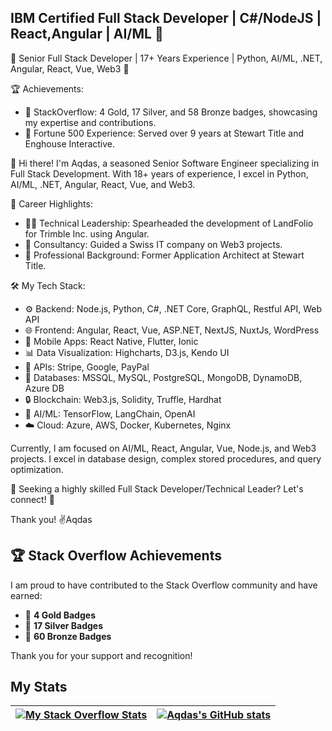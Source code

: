 ## IBM Certified Full Stack Developer | C#/NodeJS | React,Angular | AI/ML 👋


🌟 Senior Full Stack Developer | 17+ Years Experience | Python, AI/ML, .NET, Angular, React, Vue, Web3 🌟

🏆 Achievements:
- 🏅 StackOverflow: 4 Gold, 17 Silver, and 58 Bronze badges, showcasing my expertise and contributions.
- 🌟 Fortune 500 Experience: Served over 9 years at Stewart Title and Enghouse Interactive.

👋 Hi there! I'm Aqdas, a seasoned Senior Software Engineer specializing in Full Stack Development. With 18+ years of experience, I excel in Python, AI/ML, .NET, Angular, React, Vue, and Web3.

🚀 Career Highlights:
- 👨‍💻 Technical Leadership: Spearheaded the development of LandFolio for Trimble Inc. using Angular.
- 💼 Consultancy: Guided a Swiss IT company on Web3 projects.
- 🏢 Professional Background: Former Application Architect at Stewart Title.

🛠️ My Tech Stack:
- ⚙️ Backend: Node.js, Python, C#, .NET Core, GraphQL, Restful API, Web API
- 🌐 Frontend: Angular, React, Vue, ASP.NET, NextJS, NuxtJs, WordPress
- 📱 Mobile Apps: React Native, Flutter, Ionic
- 📊 Data Visualization: Highcharts, D3.js, Kendo UI
- 🔗 APIs: Stripe, Google, PayPal
- 💾 Databases: MSSQL, MySQL, PostgreSQL, MongoDB, DynamoDB, Azure DB
- 🔒 Blockchain: Web3.js, Solidity, Truffle, Hardhat
- 🤖 AI/ML: TensorFlow, LangChain, OpenAI
- ☁️ Cloud: Azure, AWS, Docker, Kubernetes, Nginx

Currently, I am focused on AI/ML, React, Angular, Vue, Node.js, and Web3 projects. I excel in database design, complex stored procedures, and query optimization.

🚀 Seeking a highly skilled Full Stack Developer/Technical Leader? Let's connect! 🚀

Thank you! 
✌Aqdas



## 🏆 Stack Overflow Achievements

I am proud to have contributed to the Stack Overflow community and have earned:

- 🥇 **4 Gold Badges**
- 🥈 **17 Silver Badges**
- 🥉 **60 Bronze Badges**

Thank you for your support and recognition!

## My Stats

| [![My Stack Overflow Stats](https://so-stats-kurt-liao.vercel.app/api?user=2871356)](https://github.com/kurt-liao/so-stats) | [![Aqdas's GitHub stats](https://github-readme-stats.vercel.app/api?username=aqiftekhar)](https://github.com/anuraghazra/github-readme-stats) |
| --- | --- |


